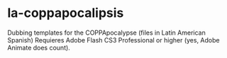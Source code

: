 # la-coppapocalipsis
Dubbing templates for the COPPApocalypse (files in Latin American Spanish)
Requieres Adobe Flash CS3 Professional or higher (yes, Adobe Animate does count).

